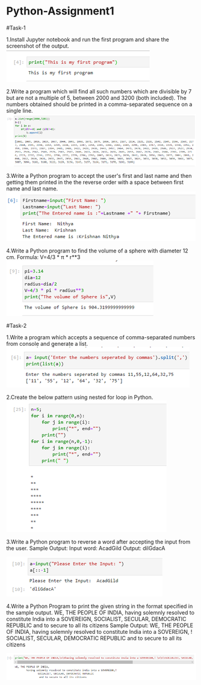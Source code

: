 # Python-Assignment1
#Task-1

1.Install Jupyter notebook and run the first program and share the screenshot of the output.
![](images/task1.PNG)

2.Write a program which will find all such numbers which are divisible by 7 but are not a multiple
of 5, between 2000 and 3200 (both included). The numbers obtained should be printed in a
comma-separated sequence on a single line.
![](images/task2.PNG)

3.Write a Python program to accept the user's first and last name and then getting them printed in the the reverse order with a space between first name and last name.
![](images/task3.PNG)

4.Write a Python program to find the volume of a sphere with diameter 12 cm.
Formula: V=4/3 * π * r**3
![](images/task4.PNG)

#Task-2

1.Write a program which accepts a sequence of comma-separated numbers from console and
generate a list.
![](images/task5.PNG)

2.Create the below pattern using nested for loop in Python.
![](images/task6.PNG)

3.Write a Python program to reverse a word after accepting the input from the user.
Sample Output:
Input word: AcadGild
Output: dilGdacA

![](images/task7.PNG)

4.Write a Python Program to print the given string in the format specified in the sample output.
WE, THE PEOPLE OF INDIA, having solemnly resolved to constitute India into a
SOVEREIGN, SOCIALIST, SECULAR, DEMOCRATIC REPUBLIC and to secure to all
its citizens
Sample Output:
WE, THE PEOPLE OF INDIA,
having solemnly resolved to constitute India into a SOVEREIGN, !
SOCIALIST, SECULAR, DEMOCRATIC REPUBLIC
and to secure to all its citizens

![](images/task8.PNG)

